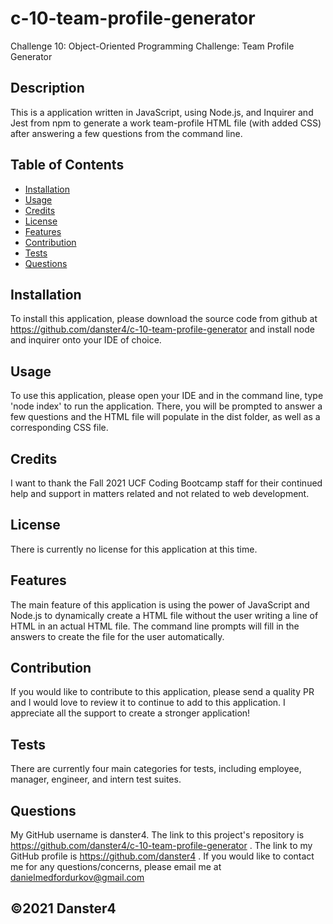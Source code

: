 # c-10-team-profile-generator
Challenge 10: Object-Oriented Programming Challenge: Team Profile Generator
## Description
  
  This is a application written in JavaScript, using Node.js, and Inquirer and Jest from npm to generate a work team-profile HTML file (with added CSS) after answering a few questions from the command line.

  ## Table of Contents
  * [Installation](#installation)
  * [Usage](#usage)
  * [Credits](#credits)
  * [License](#license)
  * [Features](#features)
  * [Contribution](#contribution)
  * [Tests](#tests)
  * [Questions](#questions)
  
  ## Installation
  To install this application, please download the source code from github at https://github.com/danster4/c-10-team-profile-generator and install node and inquirer onto your IDE of choice.

  ## Usage
  To use this application, please open your IDE and in the command line, type 'node index' to run the application. There, you will be prompted to answer a few questions and the HTML file will populate in the dist folder, as well as a corresponding CSS file.

  ## Credits
  I want to thank the Fall 2021 UCF Coding Bootcamp staff for their continued help and support in matters related and not related to web development.
  
  ## License
  There is currently no license for this application at this time.

  ## Features
  The main feature of this application is using the power of JavaScript and Node.js to dynamically create a HTML file without the user writing a line of HTML in an actual HTML file. The command line prompts will fill in the answers to create the file for the user automatically.

  ## Contribution
  If you would like to contribute to this application, please send a quality PR and I would love to review it to continue to add to this application. I appreciate all the support to create a stronger application!

  ## Tests
  There are currently four main categories for tests, including employee, manager, engineer, and intern test suites.
  
  ## Questions
  
  My GitHub username is danster4. The link to this project's repository is https://github.com/danster4/c-10-team-profile-generator . The link to my GitHub profile is https://github.com/danster4 .
  If you would like to contact me for any questions/concerns, please email me at danielmedfordurkov@gmail.com 

  ## ©️2021 Danster4